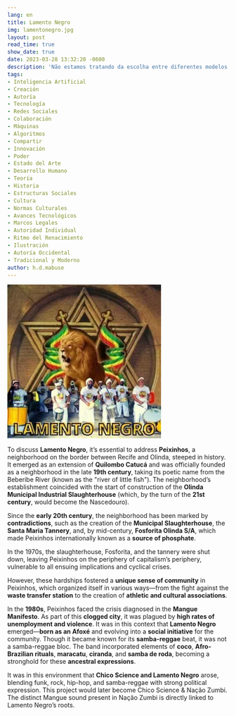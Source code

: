 ```yaml
---
lang: en
title: Lamento Negro
img: lamentonegro.jpg
layout: post
read_time: true
show_date: true
date: 2023-03-28 13:32:20 -0600
description: 'Não estamos tratando da escolha entre diferentes modelos de IA - mas sim de decidir se seremos capazes de construir uma IA verdadeiramente plural e descolonizada.'
tags:
- Inteligencia Artificial
- Creación
- Autoría
- Tecnología
- Redes Sociales
- Colaboración
- Máquinas
- Algoritmos
- Compartir
- Innovación
- Poder
- Estado del Arte
- Desarrollo Humano
- Teoría
- Historia
- Estructuras Sociales
- Cultura
- Normas Culturales
- Avances Tecnológicos
- Marcos Legales
- Autoridad Individual
- Ritmo del Renacimiento
- Ilustración
- Autoría Occidental
- Tradicional y Moderno
author: h.d.mabuse
---
```

![](./assets/img/lamentonegro.jpg)

To discuss **Lamento Negro**, it’s essential to address **Peixinhos**, a neighborhood on the border between Recife and Olinda, steeped in history. It emerged as an extension of **Quilombo Catucá** and was officially founded as a neighborhood in the late **19th century**, taking its poetic name from the Beberibe River (known as the "river of little fish"). The neighborhood’s establishment coincided with the start of construction of the **Olinda Municipal Industrial Slaughterhouse** (which, by the turn of the **21st century**, would become the Nascedouro).

Since the **early 20th century**, the neighborhood has been marked by **contradictions**, such as the creation of the **Municipal Slaughterhouse**, the **Santa Maria Tannery**, and, by mid-century, **Fosforita Olinda S/A**, which made Peixinhos internationally known as a **source of phosphate**.

In the 1970s, the slaughterhouse, Fosforita, and the tannery were shut down, leaving Peixinhos on the periphery of capitalism’s periphery, vulnerable to all ensuing implications and cyclical crises.

However, these hardships fostered a **unique sense of community** in Peixinhos, which organized itself in various ways—from the fight against the **waste transfer station** to the creation of **athletic and cultural associations**.

In the **1980s**, Peixinhos faced the crisis diagnosed in the **Mangue Manifesto**. As part of this **clogged city**, it was plagued by **high rates of unemployment and violence**. It was in this context that **Lamento Negro** emerged—**born as an Afoxé** and evolving into a **social initiative** for the community. Though it became known for its **samba-reggae** beat, it was not a samba-reggae bloc. The band incorporated elements of **coco**, **Afro-Brazilian rituals**, **maracatu**, **ciranda**, and **samba de roda**, becoming a stronghold for these **ancestral expressions**.

It was in this environment that **Chico Science and Lamento Negro** arose, blending funk, rock, hip-hop, and samba-reggae with strong political expression. This project would later become Chico Science & Nação Zumbi. The distinct Mangue sound present in Nação Zumbi is directly linked to Lamento Negro’s roots.
